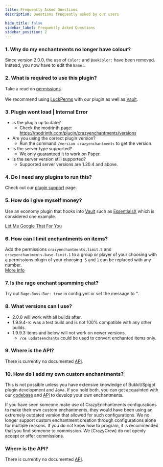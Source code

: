 ```yaml
---
title: Frequently Asked Questions
description: Questions frequently asked by our users

hide_title: false
sidebar_label: Frequently Asked Questions
sidebar_position: 2
---
```

### 1. Why do my enchantments no longer have colour?
Since version 2.0.0, the use of `Color:` and `BookColor:` have been removed. Instead, you now have to edit the `Name:`.
### 2. What is required to use this plugin?
Take a read on [permissions](commands/permissions#options).<br></br>
We recommend using [LuckPerms](https://luckperms.net/) with our plugin as well as [Vault](https://www.spigotmc.org/resources/vault.34315/).

### 3. Plugin wont load | Internal Error
- Is the plugin up to date?
  - Check the modrinth page: https://modrinth.com/plugin/crazyenchantments/versions
- Are you using the correct plugin version?
  - Run the command `/version crazyenchantments` to get the version.
- Is the server type supported?
  - We only guaranteed it to work on Paper.
- Is the server version still supported?
  - Supported server versions are 1.20.4 and above.

### 4. Do I need any plugins to run this?
Check out our [plugin support](misc/plugin-support.md) page.

### 5. How do I give myself money?
Use an economy plugin that hooks into [Vault](https://www.spigotmc.org/resources/vault.34315/) such as [EssentialsX](https://modrinth.com/plugin/essentialsx) which is considered one example.

[Let Me Google That For You](https://letmegooglethat.com/?q=economy+plugins+spigotmc)

### 6. How can I limit enchantments on items?
Add the permissions `crazyenchantments.limit.5` and `crazyenchantments.base-limit.1` to a group or player of your choosing with a permissions plugin of your choosing. `5` and `1` can be replaced with any number.   
[More Info](guides/features.md)

### 7. Is the rage enchant spamming chat?
Try out `Rage-Boss-Bar: true` in config.yml or set the message to ''.

### 8. What versions can I use?
- 2.0.0 will work with all builds after.
- 1.9.9.4-rc was a test build and is not 100% compatible with any other builds.
- 1.9.9.3 items and below will not work on newer versions.
  - `/ce updateenchants` could be used to convert enchanted items only.

### 9. Where is the API?
There is currently no documented [API](guides/api/intro).

### 10. How do I add my own custom enchantments?
This is not possible unless you have extensive knowledge of Bukkit/Spigot plugin development and Java. If you hold both, you can get acquainted with our [codebase](https://github.com/Crazy-Crew/CrazyEnchantments) and [API](guides/api/intro.md) to develop your own enchantments.

If you have seen someone make use of CrazyEnchantments configurations to make their own custom enchantments, they would have been using an extremely outdated version that allowed for such configurations. We no longer support custom enchantment creation through configurations alone for multiple reasons. If you do not know how to program, it is recommended that you find someone to commission. We (CrazyCrew) do not openly accept or offer commissions.

### Where is the API?
There is currently no documented [API](guides/api/intro).